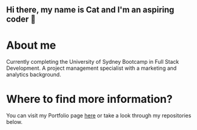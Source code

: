 ## Hi there, my name is Cat and I'm an aspiring coder  👋

# About me
Currently completing the University of Sydney Bootcamp in Full Stack Development. A project management specialist with a marketing and analytics background.

# Where to find more information?
You can visit my Portfolio page [here](https://coding-cat-portfolio.herokuapp.com/) or take a look through my repositories below.  
